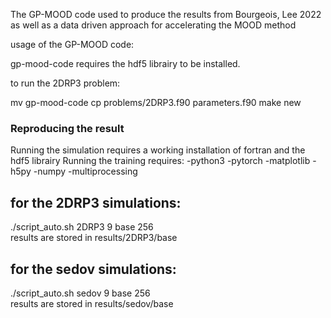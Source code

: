 The GP-MOOD code used to produce the results from Bourgeois, Lee 2022 as well as a data driven approach for accelerating the MOOD method


usage of the GP-MOOD code: 

gp-mood-code requires the hdf5 librairy to be installed.

to run the 2DRP3 problem:

mv gp-mood-code
cp problems/2DRP3.f90 parameters.f90
make new


### Reproducing the result ###
Running the simulation requires a working installation of fortran and the hdf5 librairy
Running the training requires:
-python3
-pytorch
-matplotlib
-h5py
-numpy
-multiprocessing

## for the 2DRP3 simulations:
./script_auto.sh 2DRP3 9 base 256  
results are stored in results/2DRP3/base    

## for the sedov simulations:
./script_auto.sh sedov 9 base 256  
results are stored in results/sedov/base    

